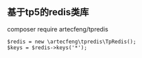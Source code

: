## 基于tp5的redis类库

composer require artecfeng/tpredis

```
$redis = new \artecfeng\tpredis\TpRedis();
$keys = $redis->keys('*');
```
